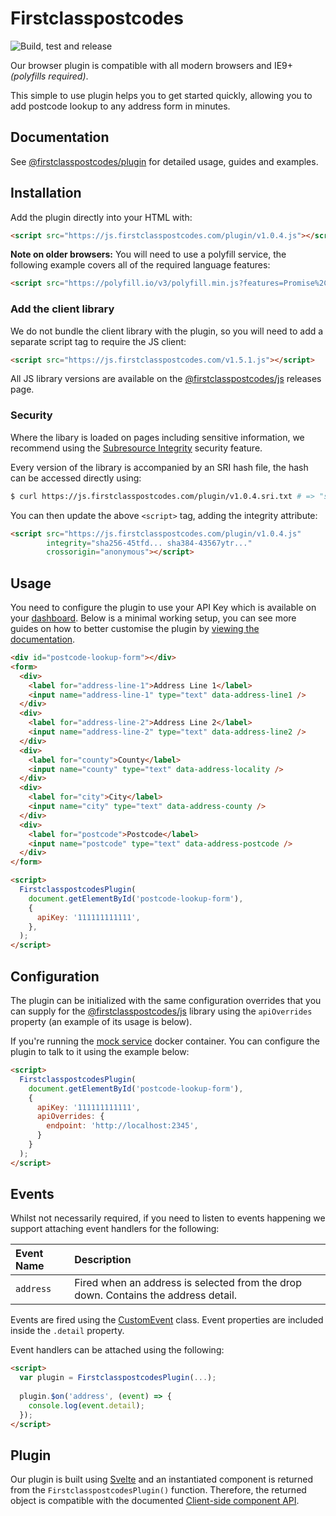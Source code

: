 [//]: # "NOTE: The URL for the JS library is automatically updated by semantic-release."

# Firstclasspostcodes
![Build, test and release](https://github.com/firstclasspostcodes/firstclasspostcodes-js-plugin/workflows/Build,%20test%20and%20release/badge.svg)

Our browser plugin is compatible with all modern browsers and IE9+ _(polyfills required)_.

This simple to use plugin helps you to get started quickly, allowing you to add postcode lookup to any address form in minutes. 

## Documentation
See [@firstclasspostcodes/plugin](https://docs.firstclasspostcodes.com/js/plugin) for detailed usage, guides and examples.

## Installation
Add the plugin directly into your HTML with:

```html
<script src="https://js.firstclasspostcodes.com/plugin/v1.0.4.js"></script>
```

**Note on older browsers:** You will need to use a polyfill service, the following example covers all of the required language features:

```html
<script src="https://polyfill.io/v3/polyfill.min.js?features=Promise%2Cfetch%2CObject.assign%2Cdefault"></script>
```

### Add the client library
We do not bundle the client library with the plugin, so you will need to add a separate script tag to require the JS client:

```html
<script src="https://js.firstclasspostcodes.com/v1.5.1.js"></script>
```

All JS library versions are available on the [@firstclasspostcodes/js](https://github.com/firstclasspostcodes/firstclasspostcodes-js/releases) releases page.

### Security
Where the libary is loaded on pages including sensitive information, we recommend using the [Subresource Integrity](https://developer.mozilla.org/en-US/docs/Web/Security/Subresource_Integrity) security feature. 

Every version of the library is accompanied by an SRI hash file, the hash can be accessed directly using:

```sh
$ curl https://js.firstclasspostcodes.com/plugin/v1.0.4.sri.txt # => "sha256-45tfd... sha384-43567ytr..."
```

You can then update the above `<script>` tag, adding the integrity attribute:

```html
<script src="https://js.firstclasspostcodes.com/plugin/v1.0.4.js"
        integrity="sha256-45tfd... sha384-43567ytr..."
        crossorigin="anonymous"></script>
```

## Usage
You need to configure the plugin to use your API Key which is available on your [dashboard](https://dashboard.firstclasspostcodes.com/key). Below is a minimal working setup, you can see more guides on how to better customise the plugin by [viewing the documentation](https://docs.firstclasspostcodes.com/js/plugin).

```html
<div id="postcode-lookup-form"></div>
<form>
  <div>
    <label for="address-line-1">Address Line 1</label>
    <input name="address-line-1" type="text" data-address-line1 />
  </div>
  <div>
    <label for="address-line-2">Address Line 2</label>
    <input name="address-line-2" type="text" data-address-line2 />
  </div>
  <div>
    <label for="county">County</label>
    <input name="county" type="text" data-address-locality />
  </div>
  <div>
    <label for="city">City</label>
    <input name="city" type="text" data-address-county />
  </div>
  <div>
    <label for="postcode">Postcode</label>
    <input name="postcode" type="text" data-address-postcode />
  </div>
</form>

<script>
  FirstclasspostcodesPlugin(
    document.getElementById('postcode-lookup-form'), 
    {
      apiKey: '111111111111',
    },
  );  
</script>
```

## Configuration
The plugin can be initialized with the same configuration overrides that you can supply for the [@firstclasspostcodes/js](https://github.com/firstclasspostcodes/firstclasspostcodes-js#configuration) library using the `apiOverrides` property (an example of its usage is below).

If you're running the [mock service](https://github.com/firstclasspostcodes/firstclasspostcodes-mock) docker container. You can configure the plugin to talk to it using the example below:

```html
<script>
  FirstclasspostcodesPlugin(
    document.getElementById('postcode-lookup-form'), 
    {
      apiKey: '111111111111', 
      apiOverrides: {
        endpoint: 'http://localhost:2345',
      }
    }
  );  
</script>
```

## Events
Whilst not necessarily required, if you need to listen to events happening we support attaching event handlers for the following:

| Event Name | Description |
|:-------|:--------|
| `address` | Fired when an address is selected from the drop down. Contains the address detail. |

Events are fired using the [CustomEvent](https://developer.mozilla.org/en/docs/Web/API/CustomEvent) class. Event properties are included inside the `.detail` property.

Event handlers can be attached using the following:

```html
<script>
  var plugin = FirstclasspostcodesPlugin(...);
  
  plugin.$on('address', (event) => {
    console.log(event.detail);
  });
</script>
```

## Plugin
Our plugin is built using [Svelte](https://svelte.dev) and an instantiated component is returned from the `FirstclasspostcodesPlugin()` function. Therefore, the returned object is compatible with the documented [Client-side component API](https://svelte.dev/docs#Client-side_component_API).